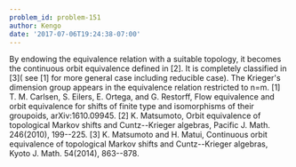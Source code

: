 ```yaml
---
problem_id: problem-151
author: Kengo
date: '2017-07-06T19:24:38-07:00'
---
```

By endowing the equivalence relation with a suitable topology, it becomes the
continuous orbit equivalence defined in [2]. It is completely classified in
[3]( see [1] for more general case including reducible case). The Krieger's
dimension group appears in the equivalence relation restricted to n=m. [1] T.
M. Carlsen, S. Eilers, E. Ortega, and G. Restorff, Flow equivalence and orbit
equivalence for shifts of finite type and isomorphisms of their groupoids,
arXiv:1610.09945. [2] K. Matsumoto, Orbit equivalence of topological Markov
shifts and Cuntz--Krieger algebras, Pacific J. Math. 246(2010), 199--225. [3]
K. Matsumoto and H. Matui, Continuous orbit equivalence of topological Markov
shifts and Cuntz--Krieger algebras, Kyoto J. Math. 54(2014), 863--878.

